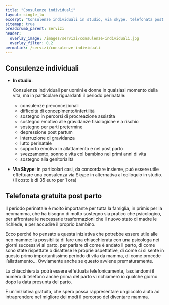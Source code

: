 ```yaml
---
title: "Consulenze individuali"
layout: single_lu
excerpt: "Consulenze individuali in studio, via skype, telefonata post parto"
sitemap: true
breadcrumb_parent: Servizi
header:
  overlay_image: /images/servizi/consulenze-individuali.jpg
  overlay_filter: 0.2
permalink: /servizi/consulenze-individuali
---
```

## Consulenze individuali
+ **In studio**:
  
  Consulenze individuali per uomini e donne in qualsiasi momento della vita, ma in particolare riguardanti il periodo perinatale:

  + consulenze preconcezionali
  + difficoltà di concepimento/infertilità
  + sostegno in percorsi di procreazione assistita
  + sostegno emotivo alle gravidanze fisiologiche e a rischio
  + sostegno per parti pretermine
  + depressione post partum
  + interruzione di gravidanza
  + lutto perinatale
  + supporto emotivo in allattamento e nel post parto
  + svezzamento, sonno e vita col bambino nei primi anni di vita
  + sostegno alla genitorialità

+ **Via Skype**: in particolari casi, da concordare insieme, può essere utile effettuare una consulenza via Skype in alternativa al colloquio in studio. (Il costo è di 35 euro per 1 ora)

## Telefonata gratuita post parto
Il periodo perinatale è molto importante per tutta la famiglia, in primis per la neomamma, che ha bisogno di molto sostegno sia pratico che psicologico, per affrontare le necessarie trasformazioni che il nuovo stato di madre le richiede, e per accudire il proprio bambino.

Ecco perché ho pensato a questa iniziativa che potrebbe essere utile alle neo mamme: la possibilità di fare una chiacchierata con una psicologa nei giorni successivi al parto, per parlare di come è andato il parto, di come sono state rispettate o disattese le proprie aspettative, di come ci si sente in questo primo importantissimo periodo di vita da mamma, di come procede l’allattamento… Ovviamente anche se questo avviene prematuramente.

La chiacchierata potrà essere effettuata telefonicamente, lasciandomi il numero di telefono anche prima del parto vi richiamerò io qualche giorno dopo la data presunta del parto.

È un’iniziativa gratuita, che spero possa rappresentare un piccolo aiuto ad intraprendere nel migliore dei modi il percorso del diventare mamma.